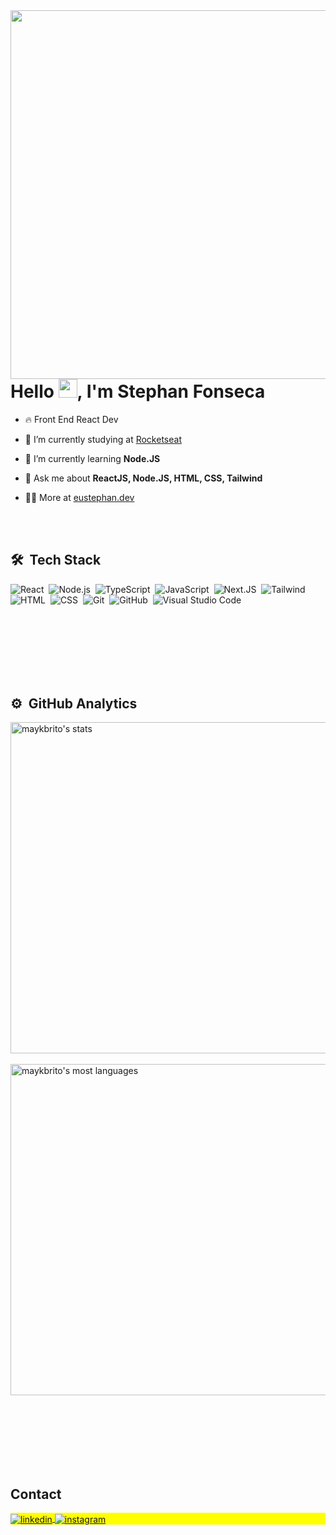 <img align="right" height="590em" src="https://raw.githubusercontent.com/gist/StephanFonseca/5ef2569760721632d95ebd39b44dc909/raw/9c2a24d2e1e45d74841402644d30c499b69ace18/card.svg"/>
<h1 align="left">Hello <img src="https://raw.githubusercontent.com/kaueMarques/kaueMarques/master/hi.gif" height="30px">, I'm Stephan Fonseca</h1>

- 🔥 Front End React Dev

- 🔭 I’m currently studying at [Rocketseat](https://github.com/Rocketseat)

- 🌱 I’m currently learning **Node.JS**

- 💬 Ask me about **ReactJS, Node.JS, HTML, CSS, Tailwind**

- 👨‍💻 More at [eustephan.dev](https://www.instagram.com/eustephan.dev/) 


<br><br>

## 🛠 &nbsp;Tech Stack

![React](https://img.shields.io/badge/-React-05122A?style=flat&logo=react)&nbsp;
![Node.js](https://img.shields.io/badge/-Node.js-05122A?style=flat&logo=node.js)&nbsp;
![TypeScript](https://img.shields.io/badge/-TypeScript-05122A?style=flat&logo=typescript)&nbsp;
![JavaScript](https://img.shields.io/badge/-JavaScript-05122A?style=flat&logo=javascript)&nbsp;
![Next.JS](https://img.shields.io/badge/-Next-05122A?style=flat&logo=next.js)&nbsp;
![Tailwind](https://img.shields.io/badge/-Tailwind-05122A?style=flat&logo=Tailwindcss&logoColor=1572B6)&nbsp;
![HTML](https://img.shields.io/badge/-HTML-05122A?style=flat&logo=HTML5)&nbsp;
![CSS](https://img.shields.io/badge/-CSS-05122A?style=flat&logo=CSS3&logoColor=1572B6)&nbsp;
![Git](https://img.shields.io/badge/-Git-05122A?style=flat&logo=git)&nbsp;
![GitHub](https://img.shields.io/badge/-GitHub-05122A?style=flat&logo=github)&nbsp;
![Visual Studio Code](https://img.shields.io/badge/-Visual%20Studio%20Code-05122A?style=flat&logo=visual-studio-code&logoColor=007ACC)&nbsp;

<br><br>
<br><br>
<br><br>



## ⚙️ &nbsp;GitHub Analytics

<p align="left">
<img width="530em" src="https://github-readme-stats.vercel.app/api?username=stephanfonseca&show_icons=true&theme=vision-friendly-dark" alt="maykbrito's stats"/>
  <br><br>

<img width="530em" src="https://github-readme-stats.vercel.app/api/top-langs/?username=stephanfonseca&layout=compact&theme=vision-friendly-dark" alt="maykbrito's most languages"/>
</p>

<br><br>
<br><br>
<br><br>

## Contact

<p align="left" style="background:yellow">
<a href="https://www.linkedin.com/in/stephan-fonseca-92a341298/" target="_blank">
  <img align="center" src="https://img.shields.io/badge/-stephanfonseca-05122A?style=flat&logo=linkedin" alt="linkedin"/>
</a>

<a href="https://www.instagram.com/eustephan.dev/" target="_blank">
 <img align="center" src="https://img.shields.io/badge/-stephanfonseca-05122A?style=flat&logo=instagram" alt="instagram"/>
</a>
</p>
